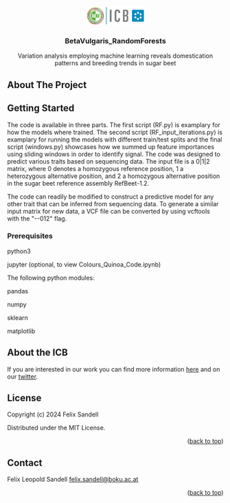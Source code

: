 <!-- PROJECT LOGO -->
<br />
<div align="center">
  <a href="https://github.com/FLSandell/XGQuinoa">
    <img src="images/BOKU-Logo-150-Institut-ICB-kl.png" alt="Logo" width="138" height="45">
  </a>

<h3 align="center">BetaVulgaris_RandomForests</h3>

  <p align="center">
    Variation analysis employing machine learning reveals domestication patterns and breeding trends in sugar beet
    <br />
  </p>
</div>


<!-- ABOUT THE PROJECT -->
## About The Project

<Abstract after publication>


<!-- GETTING STARTED -->
## Getting Started

The code is available in three parts. The first script (RF.py) is examplary for how the models where trained. The second script (RF_input_iterations.py) is examplary for running the models with different train/test splits and the final script (windows.py) showcases how we summed up feature importances using sliding windows in order to identify signal. The code was designed to predict various traits based on sequencing data. The input file is a 0|1|2 matrix, where 0 denotes a homozygous reference position, 1 a heterozygous alternative position, and 2 a homozygous alternative position in the sugar beet reference assembly RefBeet-1.2.

The code can readily be modified to construct a predictive model for any other trait that can be inferred from sequencing data. To generate a similar input matrix for new data, a VCF file can be converted by using vcftools with the "--012" flag.


### Prerequisites

python3

jupyter (optional, to view Colours_Quinoa_Code.ipynb)

The following python modules:

pandas

numpy

sklearn

matplotlib

<!-- Information about our group -->
## About the ICB

If you are interested in our work you can find more information [here](https://bvseq.boku.ac.at/) and on our [twitter](https://twitter.com/ICBboku).


<!-- LICENSE -->
## License

Copyright (c) 2024 Felix Sandell

Distributed under the MIT License. 

<p align="right">(<a href="#readme-top">back to top</a>)</p>



<!-- CONTACT -->
## Contact

Felix Leopold Sandell  felix.sandell@boku.ac.at


<p align="right">(<a href="#readme-top">back to top</a>)</p>
